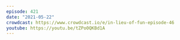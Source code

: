 ```yaml
---
episode: 421
date: "2021-05-22"
crowdcast: https://www.crowdcast.io/e/in-lieu-of-fun-episode-46
youtube: https://youtu.be/tZPo0QKBd1A
---
```


